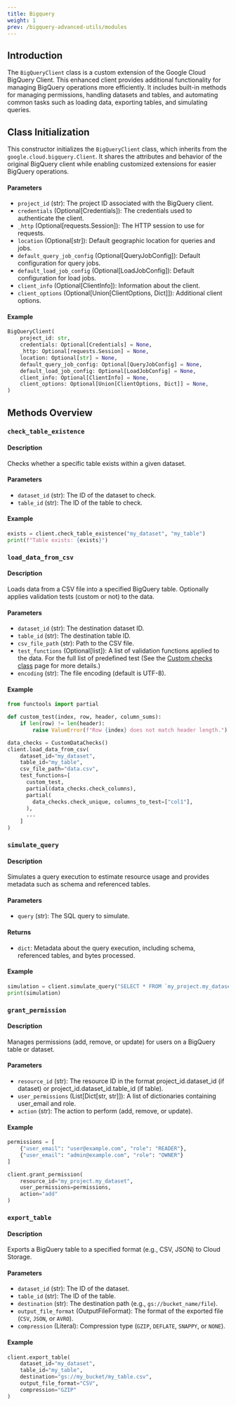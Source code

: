 ```yaml
---
title: Bigquery
weight: 1
prev: /bigquery-advanced-utils/modules
---
```


## Introduction

The `BigQueryClient` class is a custom extension of the Google Cloud BigQuery Client. This enhanced client provides additional functionality for managing BigQuery operations more efficiently. It includes built-in methods for managing permissions, handling datasets and tables, and automating common tasks such as loading data, exporting tables, and simulating queries.

## Class Initialization
This constructor initializes the `BigQueryClient` class, which inherits from the `google.cloud.bigquery.Client`. It shares the attributes and behavior of the original BigQuery client while enabling customized extensions for easier BigQuery operations.
#### Parameters
* `project_id` (str): The project ID associated with the BigQuery client.
* `credentials` (Optional[Credentials]): The credentials used to authenticate the client.
* `_http` (Optional[requests.Session]): The HTTP session to use for requests.
* `location` (Optional[str]): Default geographic location for queries and jobs.
* `default_query_job_config` (Optional[QueryJobConfig]): Default configuration for query jobs.
* `default_load_job_config` (Optional[LoadJobConfig]): Default configuration for load jobs.
* `client_info` (Optional[ClientInfo]): Information about the client.
* `client_options` (Optional[Union[ClientOptions, Dict]]): Additional client options.
#### Example
```python
BigQueryClient(
    project_id: str,
    credentials: Optional[Credentials] = None,
    _http: Optional[requests.Session] = None,
    location: Optional[str] = None,
    default_query_job_config: Optional[QueryJobConfig] = None,
    default_load_job_config: Optional[LoadJobConfig] = None,
    client_info: Optional[ClientInfo] = None,
    client_options: Optional[Union[ClientOptions, Dict]] = None,
)
```

## Methods Overview

### `check_table_existence`
#### Description
Checks whether a specific table exists within a given dataset.
#### Parameters
* `dataset_id` (str): The ID of the dataset to check.
* `table_id` (str): The ID of the table to check.
#### Example
```python
exists = client.check_table_existence("my_dataset", "my_table")
print(f"Table exists: {exists}")
```

### `load_data_from_csv`
#### Description
Loads data from a CSV file into a specified BigQuery table. Optionally applies validation tests (custom or not) to the data.
#### Parameters
* `dataset_id` (str): The destination dataset ID.
* `table_id` (str): The destination table ID.
* `csv_file_path` (str): Path to the CSV file.
* `test_functions` (Optional[list]): A list of validation functions applied to the data. For the full list of predefined test (See the [Custom checks class](/bigquery-advanced-utils/modules/custom_data_checks) page for more details.)
* `encoding` (str): The file encoding (default is UTF-8).

#### Example
```python
from functools import partial

def custom_test(index, row, header, column_sums):
    if len(row) != len(header):
        raise ValueError(f"Row {index} does not match header length.")

data_checks = CustomDataChecks()
client.load_data_from_csv(
    dataset_id="my_dataset",
    table_id="my_table",
    csv_file_path="data.csv",
    test_functions=[
      custom_test,
      partial(data_checks.check_columns),
      partial(
        data_checks.check_unique, columns_to_test=["col1"],
      ),
      ...
    ]
)
```



### `simulate_query`
#### Description
Simulates a query execution to estimate resource usage and provides metadata such as schema and referenced tables.
#### Parameters
* `query` (str): The SQL query to simulate.
#### Returns
* `dict`: Metadata about the query execution, including schema, referenced tables, and bytes processed.
#### Example
```python
simulation = client.simulate_query("SELECT * FROM `my_project.my_dataset.my_table` LIMIT 10")
print(simulation)
```

### `grant_permission`
#### Description
Manages permissions (add, remove, or update) for users on a BigQuery table or dataset.
#### Parameters
* `resource_id` (str): The resource ID in the format project_id.dataset_id (if dataset) or project_id.dataset_id.table_id (if table).
* `user_permissions` (List[Dict[str, str]]): A list of dictionaries containing user_email and role.
* `action` (str): The action to perform (add, remove, or update).
#### Example
```python
permissions = [
    {"user_email": "user@example.com", "role": "READER"},
    {"user_email": "admin@example.com", "role": "OWNER"}
]

client.grant_permission(
    resource_id="my_project.my_dataset",
    user_permissions=permissions,
    action="add"
)
```

### `export_table`
#### Description
Exports a BigQuery table to a specified format (e.g., CSV, JSON) to Cloud Storage.
#### Parameters
* `dataset_id` (str): The ID of the dataset.
* `table_id` (str): The ID of the table.
* `destination` (str): The destination path (e.g., `gs://bucket_name/file`).
* `output_file_format` (OutputFileFormat): The format of the exported file (`CSV`, `JSON`, or `AVRO`).
* `compression` (Literal): Compression type (`GZIP`, `DEFLATE`, `SNAPPY`, or `NONE`).
#### Example
```python
client.export_table(
    dataset_id="my_dataset",
    table_id="my_table",
    destination="gs://my_bucket/my_table.csv",
    output_file_format="CSV",
    compression="GZIP"
)
```
